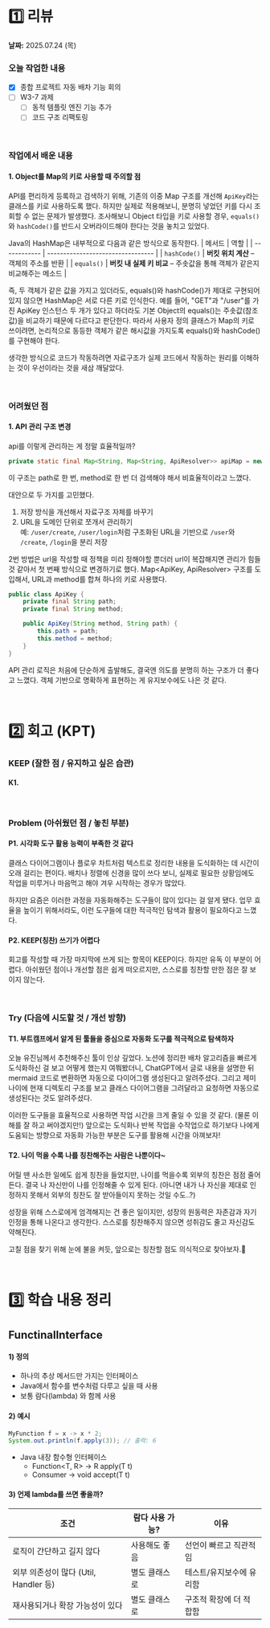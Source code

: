 # 1️⃣ 리뷰
**날짜:** 2025.07.24 (목)

### 오늘 작업한 내용
- [x] 종합 프로젝트 자동 배차 기능 회의
- [ ] W3-7 과제
  - [ ] 동적 템플릿 엔진 기능 추가
  - [ ] 코드 구조 리팩토링 

</br>

### 작업에서 배운 내용

#### 1. Object를 Map의 키로 사용할 때 주의할 점

API를 편리하게 등록하고 검색하기 위해, 기존의 이중 Map 구조를 개선해 `ApiKey`라는 클래스를 키로 사용하도록 했다.
하지만 실제로 적용해보니, 분명히 넣었던 키를 다시 조회할 수 없는 문제가 발생했다.
조사해보니 Object 타입을 키로 사용할 경우, `equals()`와 `hashCode()`를 반드시 오버라이드해야 한다는 것을 놓치고 있었다.

Java의 HashMap은 내부적으로 다음과 같은 방식으로 동작한다.
| 메서드          | 역할                                |
| ------------ | --------------------------------- |
| `hashCode()` | **버킷 위치 계산** – 객체의 주소를 반환 |
| `equals()`   | **버킷 내 실제 키 비교** – 주솟값을 통해 객체가 같은지 비교해주는 메소드 |

즉, 두 객체가 같은 값을 가지고 있더라도, equals()와 hashCode()가 제대로 구현되어 있지 않으면 HashMap은 서로 다른 키로 인식한다.
예를 들어, "GET"과 "/user"를 가진 ApiKey 인스턴스 두 개가 있다고 하더라도 기본 Object의 equals()는 주솟값(참조 값)을 비교하기 때문에 다르다고 판단한다.
따라서 사용자 정의 클래스가 Map의 키로 쓰이려면, 논리적으로 동등한 객체가 같은 해시값을 가지도록 equals()와 hashCode()를 구현해야 한다.

생각한 방식으로 코드가 작동하려면 자료구조가 실제 코드에서 작동하는 원리를 이해하는 것이 우선이라는 것을 새삼 깨달았다.

<br/>

### 어려웠던 점

#### 1. API 관리 구조 변경

api를 이렇게 관리하는 게 정말 효율적일까?
```java
private static final Map<String, Map<String, ApiResolver>> apiMap = new HashMap<>();
```
이 구조는 path로 한 번, method로 한 번 더 검색해야 해서 비효율적이라고 느꼈다.

대안으로 두 가지를 고민했다.

1. 저장 방식을 개선해서 자료구조 자체를 바꾸기
2. URL을 도메인 단위로 쪼개서 관리하기  
예: `/user/create`, `/user/login`처럼 구조화된 URL을 기반으로 `/user`와 `/create`, `/login`을 분리 저장

2번 방법은 url을 작성할 때 정책을 미리 정해야할 뿐더러 url이 복잡해지면 관리가 힘들 것 같아서 첫 번째 방식으로 변경하기로 했다.
Map<ApiKey, ApiResolver> 구조를 도입해서, URL과 method를 합쳐 하나의 키로 사용했다.
```java
public class ApiKey {
    private final String path;
    private final String method;

    public ApiKey(String method, String path) {
        this.path = path;
        this.method = method;
    }
}
```

API 관리 로직은 처음에 단순하게 출발해도, 결국엔 의도를 분명히 하는 구조가 더 좋다고 느꼈다.
객체 기반으로 명확하게 표현하는 게 유지보수에도 나은 것 같다.

<br/>

#  2️⃣ 회고 (KPT)

### KEEP (잘한 점 / 유지하고 싶은 습관)

#### K1.

<br/>

### Problem (아쉬웠던 점 / 놓친 부분)

#### P1. 시각화 도구 활용 능력이 부족한 것 같다

클래스 다이어그램이나 플로우 차트처럼 텍스트로 정리한 내용을 도식화하는 데 시간이 오래 걸리는 편이다.
배치나 정렬에 신경을 많이 쓰다 보니, 실제로 필요한 상황임에도 작업을 미루거나 마음먹고 해야 겨우 시작하는 경우가 많았다.

하지만 요즘은 이러한 과정을 자동화해주는 도구들이 많이 있다는 걸 알게 됐다.
업무 효율을 높이기 위해서라도, 이런 도구들에 대한 적극적인 탐색과 활용이 필요하다고 느꼈다.

#### P2. KEEP(칭찬) 쓰기가 어렵다

회고를 작성할 때 가장 마지막에 쓰게 되는 항목이 KEEP이다.
하지만 유독 이 부분이 어렵다.
아쉬웠던 점이나 개선할 점은 쉽게 떠오르지만,
스스로를 칭찬할 만한 점은 잘 보이지 않는다.

<br/>

### Try (다음에 시도할 것 / 개선 방향)

#### T1. 부트캠프에서 알게 된 툴들을 중심으로 자동화 도구를 적극적으로 탐색하자

오늘 유진님께서 추천해주신 툴이 인상 깊었다.
노션에 정리한 배차 알고리즘을 빠르게 도식화하신 걸 보고 어떻게 했는지 여쭤봤더니,
ChatGPT에서 글로 내용을 설명한 뒤 mermaid 코드로 변환하면 자동으로 다이어그램 생성된다고 알려주셨다.
그리고 제미나이에 현재 디렉토리 구조를 보고 클래스 다이어그램을 그려달라고 요청하면 자동으로 생성된다는 것도 알려주셨다.

이러한 도구들을 효율적으로 사용하면 작업 시간을 크게 줄일 수 있을 것 같다. (물론 이해를 잘 하고 써야겠지만!)
앞으로는 도식화나 반복 작업을 수작업으로 하기보다 나에게 도움되는 방향으로 자동화 가능한 부분은 도구를 활용해 시간을 아껴보자!

#### T2. 나이 먹을 수록 나를 칭찬해주는 사람은 나뿐이다~

어릴 땐 사소한 일에도 쉽게 칭찬을 들었지만, 나이를 먹을수록 외부의 칭찬은 점점 줄어든다.
결국 나 자신만이 나를 인정해줄 수 있게 된다.
(아니면 내가 나 자신을 제대로 인정하지 못해서
외부의 칭찬도 잘 받아들이지 못하는 것일 수도..?)

성장을 위해 스스로에게 엄격해지는 건 좋은 일이지만,
성장의 원동력은 자존감과 자기 인정을 통해 나온다고 생각한다.
스스로를 칭찬해주지 않으면 성취감도 줄고 자신감도 약해진다.

고칠 점을 찾기 위해 눈에 불을 켜듯,
앞으로는 칭찬할 점도 의식적으로 찾아보자.🫠

<br/>

#  3️⃣ 학습 내용 정리

## FunctinalInterface

#### 1) 정의
- 하나의 추상 메서드만 가지는 인터페이스
- Java에서 함수를 변수처럼 다루고 싶을 때 사용
- 보통 람다(lambda) 와 함께 사용
  
#### 2) 예시
```java
MyFunction f = x -> x * 2;
System.out.println(f.apply(3)); // 출력: 6
```
- Java 내장 함수형 인터페이스
  - Function<T, R> → R apply(T t)
  - Consumer<T> → void accept(T t)

#### 3) 언제 lambda를 쓰면 좋을까?
| 조건                           | 람다 사용 가능? | 이유            |
| ---------------------------- | --------- | ------------- |
| 로직이 간단하고 길지 않다               | 사용해도 좋음 | 선언이 빠르고 직관적임  |
| 외부 의존성이 많다 (Util, Handler 등) | 별도 클래스로 | 테스트/유지보수에 유리함 |
| 재사용되거나 확장 가능성이 있다            | 별도 클래스로 | 구조적 확장에 더 적합함 |

<br/>
